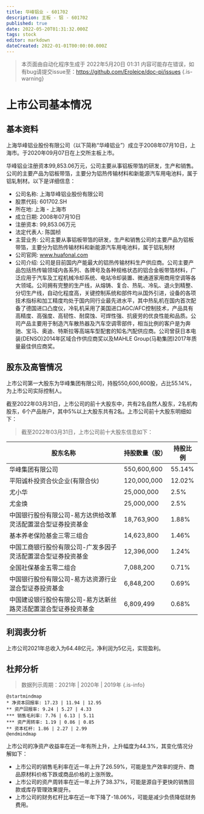 ```yaml
---
title: 华峰铝业 - 601702
description: 主板 - 铝 - 601702
published: true
date: 2022-05-20T01:31:32.000Z
tags: stock
editor: markdown
dateCreated: 2022-01-01T00:00:00.000Z
---
```


> 本页面由自动化程序生成于 2022年5月20日 01:31
> 内容可能存在错误，如有bug请提交issue至：https://github.com/Eroleice/doc-pi/issues
{.is-warning}

# 上市公司基本情况

## 基本资料

上海华峰铝业股份有限公司（以下简称“华峰铝业”）成立于2008年07月10日，上海市。于2020年09月07日在上交所主板上市。

华峰铝业注册资本99,853.06万元，公司主要从事铝板带箔的研发，生产和销售。公司的主要产品为铝板带箔，主要分为铝热传输材料和新能源汽车用电池料，属于铝轧制材。以下是详细信息：

- 公司名称: 上海华峰铝业股份有限公司
- 股票代码: 601702.SH
- 所在地: 上海 - 上海市
- 成立日期: 2008年07月10日
- 注册资本: 99,853.06万元
- 法定代表人: 陈国桢
- 主营业务: 公司主要从事铝板带箔的研发，生产和销售公司的主要产品为铝板带箔，主要分为铝热传输材料和新能源汽车用电池料，属于铝轧制材
- 公司官网: www.huafonal.com
- 公司介绍: 公司是目前国内产能最大的铝热传输材料生产供应商。公司主要产品包括热传输领域内各系列、各牌号及各种规格状态的铝合金板带箔材料，广泛应用于汽车及工程机械冷却系统、电站冷却装置、微通道家用商用空调等各大领域。公司拥有完整的生产线，从熔铸、复合、热轧、冷轧、退火到精整、分切生产线，自动化程度高，关键控制系统和部件均从国外引进，设备的各项技术指标和加工精度均处于国内同行业最先进水平，其中热轧机在国内首次配备了德国进口凸度仪，冷轧机采用了美国进口AGC/AFC控制技术，产品具有高精度、高强度、高韧性、耐腐蚀、可焊性强、抗疲劳的优良性能和品质。公司产品主要用于制造汽车散热器及汽车空调零部件，相当比例的客户是为奔驰、宝马、奥迪、特斯拉等高端车型配套的知名汽配供应商。公司曾获日本电装(DENSO)2014年区域合作供应商奖以及MAHLE Group(马勒集团)2017年质量最佳供应商奖。


## 股东及高管情况

上市公司第一大股东为华峰集团有限公司，持股550,600,600股，占比55.14%，为上市公司实际控制人。

截至2022年03月31日，上市公司的前十大股东中，共有2名自然人股东，2名机构股东，6个产品账户，其中5%以上大股东共有2名。上市公司前十大股东明细如下：

> 截至2022年03月31日，上市公司前十大股东信息如下：

| 股东名称 | 持股数量（股） | 持股比例 |
| --- | --- | --- |
| 华峰集团有限公司 | 550,600,600 | 55.14% |
| 平阳诚朴投资合伙企业(有限合伙) | 120,000,000 | 12.02% |
| 尤小华 | 25,000,000 | 2.5% |
| 尤金焕 | 25,000,000 | 2.5% |
| 中国银行股份有限公司-易方达供给改革灵活配置混合型证券投资基金 | 18,763,900 | 1.88% |
| 基本养老保险基金三零三组合 | 14,623,800 | 1.46% |
| 中国工商银行股份有限公司-广发多因子灵活配置混合型证券投资基金 | 12,396,000 | 1.24% |
| 全国社保基金五零二组合 | 7,088,200 | 0.71% |
| 中国银行股份有限公司-易方达资源行业混合型证券投资基金 | 6,848,200 | 0.69% |
| 中国建设银行股份有限公司-易方达新丝路灵活配置混合型证券投资基金 | 6,809,499 | 0.68% |




## 利润表分析

上市公司2021年总收入为64.48亿元，净利润为5亿元，实现盈利。

## 杜邦分析

> 数据列示周期：2021年 | 2020年 | 2019年
{.is-info}

```plantuml
@startmindmap
* 净资本回报率: 17.23 | 11.94 | 12.95
** 资产回报率: 9.24 | 5.27 | 4.33
*** 销售毛利率: 7.76 | 6.13 | 5.11
*** 资产周转率: 1.19 | 0.86 | 0.85
** 资本杠杆: 1.86 | 2.27 | 2.99
@endmindmap
```

上市公司的净资产收益率在近一年有所上升，上升幅度为44.3%，其变化情况分解如下：
- 上市公司的销售毛利率在近一年上升了26.59%，可能是生产效率的提升、商品原材料价格下跌或商品价格的上涨所致。
- 上市公司的资产周转率在近一年上升了38.37%，可能是源自于更快的销售回款或库存管理效果提升。
- 上市公司的财务杠杆比率在近一年下降了-18.06%，可能是减少负债降低财务费用。

